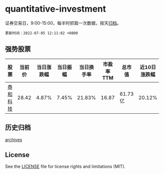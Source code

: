 # quantitative-investment

证券交易日，9:00-15:00，每半时抓取一次数据，按天[归档](archives)。

`更新时间：2022-07-05 12:11:02 +0800`

## 强势股票

|股票|当前价|当日涨跌幅|当日振幅|当日换手率|市盈率TTM|总市值|近10日涨跌幅|
|----|----|----|----|----|----|----|----|
|[泰和科技](https://xueqiu.com/S/SZ300801)|28.42|4.87%|7.45%|21.83%|16.87|61.73亿|20.12%|

## 历史归档

[archives](archives)

## License

See the [LICENSE](LICENSE) file for license rights and limitations (MIT).